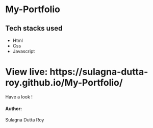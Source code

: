 # My-Portfolio
<h2>Tech stacks used</h2>
<ul>
  
  <li>Html</li>
  <li>Css</li>
  <li>Javascript</li>
 
</ul>

<h1>
  View live: https://sulagna-dutta-roy.github.io/My-Portfolio/

</h1>


<p>Have a look !</p>

<h4>Author:</h4>
<p>Sulagna Dutta Roy</p>
